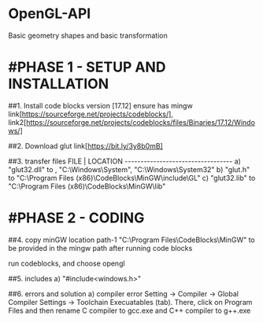 # OpenGL-API
Basic geometry shapes and basic transformation

#PHASE 1 - SETUP AND INSTALLATION
============================================ 
##1. Install code blocks version [17.12]
ensure has mingw
link[https://sourceforge.net/projects/codeblocks/],
link2[https://sourceforge.net/projects/codeblocks/files/Binaries/17.12/Windows/]

##2. Download glut
link[https://bit.ly/3y8b0mB]

##3. transfer files
    FILE	  |   LOCATION
    ----------------------------------
a) "glut32.dll"   to , "C:\Windows\System\", "C:\Windows\System32"
b) "glut.h" 	  to "C:\Program Files (x86)\CodeBlocks\MinGW\include\GL"
c) "glut32.lib"   to "C:\Program Files (x86)\CodeBlocks\MinGW\lib"

#PHASE 2 - CODING
============================================
##4. copy minGW location
path-1 "C:\Program Files\CodeBlocks\MinGW"
to be provided in the mingw path after running code blocks

run codeblocks, and choose opengl

##5. includes
a) "#include<windows.h>"

##6. errors and solution
a) compiler error
Setting -> Compiler -> Global Compiler Settings -> Toolchain Execuatables (tab). There, click on Program Files and then rename C compiler to gcc.exe and C++ compiler to g++.exe

